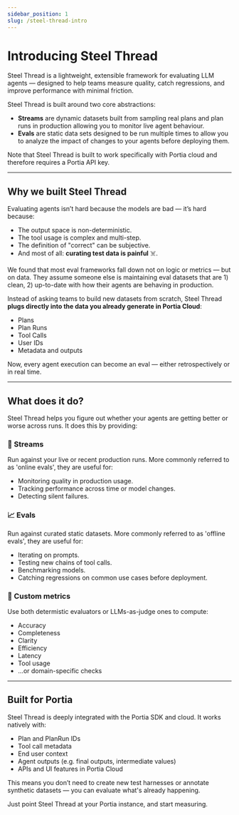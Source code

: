 ```yaml
---
sidebar_position: 1
slug: /steel-thread-intro
---
```


# Introducing Steel Thread

Steel Thread is a lightweight, extensible framework for evaluating LLM agents — designed to help teams measure quality, catch regressions, and improve performance with minimal friction.

Steel Thread is built around two core abstractions:

- **Streams** are dynamic datasets built from sampling real plans and plan runs in production allowing you to monitor live agent behaviour.
- **Evals** are static data sets designed to be run multiple times to allow you to analyze the impact of changes to your agents before deploying them.

Note that Steel Thread is built to work specifically with Portia cloud and therefore requires a Portia API key.

---

## Why we built Steel Thread

Evaluating agents isn’t hard because the models are bad — it’s hard because:

- The output space is non-deterministic.
- The tool usage is complex and multi-step.
- The definition of "correct" can be subjective.
- And most of all: **curating test data is painful** ☠️.

We found that most eval frameworks fall down not on logic or metrics — but on data. They assume someone else is maintaining eval datasets that are 1) clean, 2) up-to-date with how their agents are behaving in production.

Instead of asking teams to build new datasets from scratch, Steel Thread **plugs directly into the data you already generate in Portia Cloud**:

- Plans
- Plan Runs
- Tool Calls
- User IDs
- Metadata and outputs

Now, every agent execution can become an eval — either retrospectively or in real time.

---

## What does it do?

Steel Thread helps you figure out whether your agents are getting better or worse across runs. It does this by providing:

### 🌊 Streams
Run against your live or recent production runs. More commonly referred to as 'online evals', they are useful for:
- Monitoring quality in production usage.
- Tracking performance across time or model changes.
- Detecting silent failures.

### 📈 Evals
Run against curated static datasets. More commonly referred to as 'offline evals', they are useful for:
- Iterating on prompts.
- Testing new chains of tool calls.
- Benchmarking models.
- Catching regressions on common use cases before deployment.

### 🎯 Custom metrics
Use both determistic evaluators or LLMs-as-judge ones to compute:
- Accuracy
- Completeness
- Clarity
- Efficiency
- Latency
- Tool usage
- ...or domain-specific checks

---

## Built for Portia

Steel Thread is deeply integrated with the Portia SDK and cloud. It works natively with:
- Plan and PlanRun IDs
- Tool call metadata
- End user context
- Agent outputs (e.g. final outputs, intermediate values)
- APIs and UI features in Portia Cloud

This means you don’t need to create new test harnesses or annotate synthetic datasets — you can evaluate what's already happening.

Just point Steel Thread at your Portia instance, and start measuring.